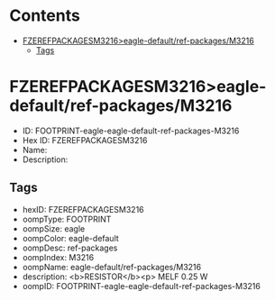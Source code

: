 



Contents
========

* [FZEREFPACKAGESM3216>eagle-default/ref-packages/M3216](#fzerefpackagesm3216eagle-defaultref-packagesm3216)
	* [Tags](#tags)

# FZEREFPACKAGESM3216>eagle-default/ref-packages/M3216

- ID: FOOTPRINT-eagle-eagle-default-ref-packages-M3216
- Hex ID: FZEREFPACKAGESM3216
- Name: 
- Description: 

## Tags

- hexID: FZEREFPACKAGESM3216
- oompType: FOOTPRINT
- oompSize: eagle
- oompColor: eagle-default
- oompDesc: ref-packages
- oompIndex: M3216
- oompName: eagle-default/ref-packages/M3216
- description: &lt;b&gt;RESISTOR&lt;/b&gt;&lt;p&gt;&#xD;
MELF 0.25 W
- oompID: FOOTPRINT-eagle-eagle-default-ref-packages-M3216
